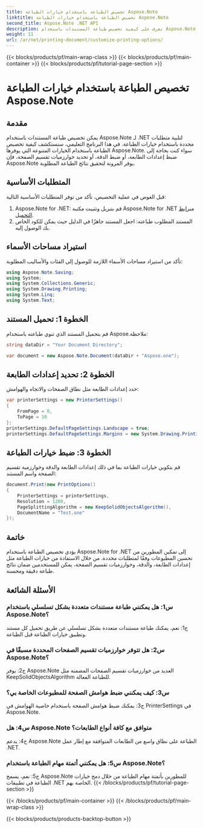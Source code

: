 ```yaml
---
title: تخصيص الطباعة باستخدام خيارات الطباعة Aspose.Note
linktitle: تخصيص الطباعة باستخدام خيارات الطباعة Aspose.Note
second_title: Aspose.Note .NET API
description: تعرف على كيفية تخصيص طباعة المستندات باستخدام Aspose.Note لـ .NET. ضبط الإعدادات للحصول على المطبوعات المثالية.
weight: 11
url: /ar/net/printing-document/customize-printing-options/
---
```


{{< blocks/products/pf/main-wrap-class >}}
{{< blocks/products/pf/main-container >}}
{{< blocks/products/pf/tutorial-page-section >}}

# تخصيص الطباعة باستخدام خيارات الطباعة Aspose.Note

## مقدمة

يمكن تخصيص طباعة المستندات باستخدام Aspose.Note لـ .NET لتلبية متطلبات محددة باستخدام خيارات الطباعة. في هذا البرنامج التعليمي، سنستكشف كيفية تخصيص الطباعة باستخدام الخيارات المتنوعة التي يوفرها Aspose.Note. سواء كنت بحاجة إلى ضبط إعدادات الطابعة، أو ضبط الدقة، أو تحديد خوارزميات تقسيم الصفحة، فإن Aspose.Note يوفر المرونة لتحقيق نتائج الطباعة المطلوبة.

## المتطلبات الأساسية

قبل الغوص في عملية التخصيص، تأكد من توفر المتطلبات الأساسية التالية:

1.  Aspose.Note for .NET: قم بتنزيل وتثبيت مكتبة Aspose.Note for .NET من[رابط التحميل](https://releases.aspose.com/note/net/).
2. المستند المطلوب طباعته: اجعل المستند جاهزًا في الدليل حيث يمكن للكود الخاص بك الوصول إليه.

## استيراد مساحات الأسماء

تأكد من استيراد مساحات الأسماء اللازمة للوصول إلى الفئات والأساليب المطلوبة:

```csharp
using Aspose.Note.Saving;
using System;
using System.Collections.Generic;
using System.Drawing.Printing;
using System.Linq;
using System.Text;
```

## الخطوة 1: تحميل المستند

قم بتحميل المستند الذي تنوي طباعته باستخدام Aspose.ملاحظة:

```csharp
string dataDir = "Your Document Directory";

var document = new Aspose.Note.Document(dataDir + "Aspose.one");

```

## الخطوة 2: تحديد إعدادات الطابعة

حدد إعدادات الطابعة مثل نطاق الصفحات والاتجاه والهوامش:

```csharp
var printerSettings = new PrinterSettings()
{
    FromPage = 0,
    ToPage = 10
};
printerSettings.DefaultPageSettings.Landscape = true;
printerSettings.DefaultPageSettings.Margins = new System.Drawing.Printing.Margins(50, 50, 150, 50);
```

## الخطوة 3: ضبط خيارات الطباعة

قم بتكوين خيارات الطباعة بما في ذلك إعدادات الطابعة والدقة وخوارزمية تقسيم الصفحة واسم المستند:

```csharp
document.Print(new PrintOptions()
{
    PrinterSettings = printerSettings,
    Resolution = 1200,
    PageSplittingAlgorithm = new KeepSolidObjectsAlgorithm(),
    DocumentName = "Test.one"
});
```

## خاتمة

يؤدي تخصيص الطباعة باستخدام Aspose.Note for .NET إلى تمكين المطورين من تحسين المطبوعات وفقًا لمتطلبات محددة. من خلال الاستفادة من خيارات الطباعة مثل إعدادات الطابعة، والدقة، وخوارزميات تقسيم الصفحة، يمكن للمستخدمين ضمان نتائج طباعة دقيقة ومحسنة.

## الأسئلة الشائعة

### س1: هل يمكنني طباعة مستندات متعددة بشكل تسلسلي باستخدام Aspose.Note؟

ج1: نعم، يمكنك طباعة مستندات متعددة بشكل تسلسلي عن طريق تحميل كل مستند وتطبيق خيارات الطباعة قبل الطباعة.

### س2: هل تتوفر خوارزميات تقسيم الصفحات المحددة مسبقًا في Aspose.Note؟

ج2: يوفر Aspose.Note العديد من خوارزميات تقسيم الصفحات المضمنة مثل KeepSolidObjectsAlgorithm للطباعة الفعالة.

### س3: كيف يمكنني ضبط هوامش الصفحة للمطبوعات الخاصة بي؟

ج3: يمكنك ضبط هوامش الصفحة باستخدام خاصية الهوامش في PrinterSettings في Aspose.Note.

### س4: هل Aspose.Note متوافق مع كافة أنواع الطابعات؟

ج4: يدعم Aspose.Note الطباعة على نطاق واسع من الطابعات المتوافقة مع إطار عمل .NET.

### س5: هل يمكنني أتمتة مهام الطباعة باستخدام Aspose.Note؟

ج5: نعم، يسمح Aspose.Note للمطورين بأتمتة مهام الطباعة من خلال دمج خيارات الطباعة في تطبيقات .NET الخاصة بهم.
{{< /blocks/products/pf/tutorial-page-section >}}

{{< /blocks/products/pf/main-container >}}
{{< /blocks/products/pf/main-wrap-class >}}

{{< blocks/products/products-backtop-button >}}
